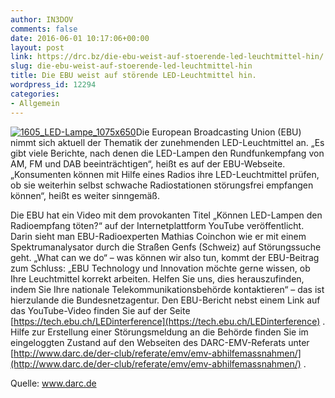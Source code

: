 ```yaml
---
author: IN3DOV
comments: false
date: 2016-06-01 10:17:06+00:00
layout: post
link: https://drc.bz/die-ebu-weist-auf-stoerende-led-leuchtmittel-hin/
slug: die-ebu-weist-auf-stoerende-led-leuchtmittel-hin
title: Die EBU weist auf störende LED-Leuchtmittel hin.
wordpress_id: 12294
categories:
- Allgemein
---
```


[![1605_LED-Lampe_1075x650](https://drc.bz/wp-content/uploads/2016/06/1605_LED-Lampe_1075x650-150x150.jpg)](https://drc.bz/wp-content/uploads/2016/06/1605_LED-Lampe_1075x650.jpg)Die European Broadcasting Union (EBU) nimmt sich aktuell der Thematik der zunehmenden LED-Leuchtmittel an. „Es gibt viele Berichte, nach denen die LED-Lampen den Rundfunkempfang von AM, FM und DAB beeinträchtigen“, heißt es auf der EBU-Webseite. „Konsumenten können mit Hilfe eines Radios ihre LED-Leuchtmittel prüfen, ob sie weiterhin selbst schwache Radiostationen störungsfrei empfangen können“, heißt es weiter sinngemäß.





Die EBU hat ein Video mit dem provokanten Titel „Können LED-Lampen den Radioempfang töten?“ auf der Internetplattform YouTube veröffentlicht. Darin sieht man EBU-Radioexperten Mathias Coinchon wie er mit einem Spektrumanalysator durch die Straßen Genfs (Schweiz) auf Störungssuche geht. „What can we do“ – was können wir also tun, kommt der EBU-Beitrag zum Schluss: „EBU Technology und Innovation möchte gerne wissen, ob Ihre Leuchtmittel korrekt arbeiten. Helfen Sie uns, dies herauszufinden, indem Sie Ihre nationale Telekommunikationsbehörde kontaktieren“ – das ist hierzulande die Bundesnetzagentur. Den EBU-Bericht nebst einem Link auf das YouTube-Video finden Sie auf der Seite [https://tech.ebu.ch/LEDinterference](https://tech.ebu.ch/LEDinterference) . Hilfe zur Erstellung einer Störungsmeldung an die Behörde finden Sie im eingeloggten Zustand auf den Webseiten des DARC-EMV-Referats unter [http://www.darc.de/der-club/referate/emv/emv-abhilfemassnahmen/](http://www.darc.de/der-club/referate/emv/emv-abhilfemassnahmen/) .




Quelle: www.darc.de




